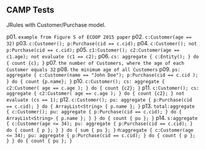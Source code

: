 CAMP Tests
----------

JRules with Customer/Purchase model.

p01.  `example from Figure 5 of ECOOP 2015 paper`
p02.  `c:Customer(age == 32)`
p03.  `c:Customer(); p:Purchase(cid == c.cid);`
p04.  `c:Customer(); not p:Purchase(cid == c.cid);`
p05.  `c1:Customer(); c2:Customer(age == c1.age); not evaluate (c1 == c2);`
p06.  `cs: aggregate { c:Entity(); } do { count {c}; }`
p07.  `the number of Customers, where the age of each Customer equals 32`
p08.  `the minimum age of all Customers`
p09.  `ps: aggregate { c:Customer(name == "John Doe"); p:Purchase(cid == c.cid ); } do { count {p.name}; }`
p10.  `c:Customer(); cs: aggregate { c2:Customer( age == c.age ); } do { count {c2}; }`
p11.  `c:Customer(); cs: aggregate { c2:Customer( age == c.age ); } do { count {c2}; } not evaluate (cs == 1);`
p12.  `c:Customer(); pu: aggregate { p:Purchase(cid == c.cid); } do { ArrayList<String> { p.name }; }`
p13.  `total:aggregate { c:Customer(); pu: aggregate { p:Purchase(cid == c.cid); } do { ArrayList<String> { p.name }; } } do { count { pu }; }`
p14.  `s:aggregate { c:Customer(age <= 34); pu: aggregate { p:Purchase(cid == c.cid); } do { count { p }; } } do { sum { pu }; }`
      n:`aggregate { c:Customer(age <= 34); pu: aggregate { p:Purchase(cid == c.cid); } do { count { p }; } } do { count { pu }; }`
